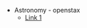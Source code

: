 - Astronomy - openstax
  - [Link 1](https://d3bxy9euw4e147.cloudfront.net/oscms-prodcms/media/documents/Astronomy-LR.pdf)